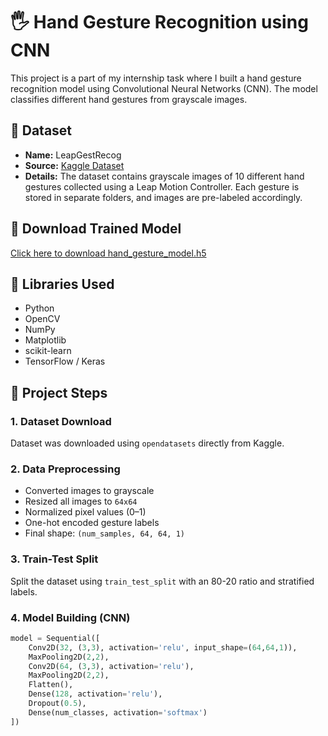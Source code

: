 # 🖐️ Hand Gesture Recognition using CNN

This project is a part of my internship task where I built a hand gesture recognition model using Convolutional Neural Networks (CNN). The model classifies different hand gestures from grayscale images.

## 📁 Dataset

- **Name:** LeapGestRecog
- **Source:** [Kaggle Dataset](https://www.kaggle.com/datasets/gti-upm/leapgestrecog)
- **Details:** The dataset contains grayscale images of 10 different hand gestures collected using a Leap Motion Controller. Each gesture is stored in separate folders, and images are pre-labeled accordingly.
## 📁 Download Trained Model
[Click here to download hand_gesture_model.h5](https://drive.google.com/drive/folders/14bPpTP3zFhXcWEAQS1ojpjKNO21h7xxT?usp=drive_link)

## 🔧 Libraries Used

- Python
- OpenCV
- NumPy
- Matplotlib
- scikit-learn
- TensorFlow / Keras

## 📌 Project Steps

### 1. Dataset Download
Dataset was downloaded using `opendatasets` directly from Kaggle.

### 2. Data Preprocessing
- Converted images to grayscale
- Resized all images to `64x64`
- Normalized pixel values (0–1)
- One-hot encoded gesture labels
- Final shape: `(num_samples, 64, 64, 1)`

### 3. Train-Test Split
Split the dataset using `train_test_split` with an 80-20 ratio and stratified labels.

### 4. Model Building (CNN)
```python
model = Sequential([
    Conv2D(32, (3,3), activation='relu', input_shape=(64,64,1)),
    MaxPooling2D(2,2),
    Conv2D(64, (3,3), activation='relu'),
    MaxPooling2D(2,2),
    Flatten(),
    Dense(128, activation='relu'),
    Dropout(0.5),
    Dense(num_classes, activation='softmax')
])

